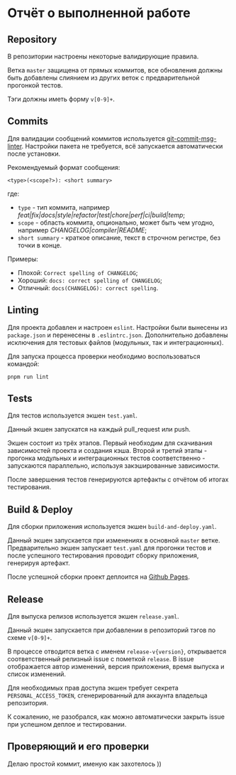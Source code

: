 # Отчёт о выполненной работе

## Repository

В репозитории настроены некоторые валидирующие правила.

Ветка `master` защищена от прямых коммитов, все обновления должны быть добавлены слиянием из других веток с предварительной прогонкой тестов.

Тэги должны иметь форму `v[0-9]+`.

## Commits

Для валидации сообщений коммитов используется [git-commit-msg-linter](https://www.npmjs.com/package/git-commit-msg-linter). Настройки пакета не требуется, всё запускается автоматически после установки.

Рекомендуемый формат сообщения:

```
<type>(<scope?>): <short summary>
```

где:

- `type` - тип коммита, например *feat|fix|docs|style|refactor|test|chore|perf|ci|build|temp*;
- `scope` - область коммита, опционально, может быть чем угодно, например *CHANGELOG|compiler|README*;
- `short summary` - краткое описание, текст в строчном регистре, без точки в конце.

Примеры:

- Плохой: `Correct spelling of CHANGELOG`;
- Хороший: `docs: correct spelling of CHANGELOG`;
- Отличный: `docs(CHANGELOG): correct spelling`.

## Linting

Для проекта добавлен и настроен `eslint`. Настройки были вынесены из `package.json` и перенесены в `.eslintrc.json`. Дополнительно добавлены исключения для тестовых файлов (модульных, так и интеграционных).

Для запуска процесса проверки необходимо воспользоваться командой:

```
pnpm run lint
```

## Tests

Для тестов используется экшен `test.yaml`.

Данный экшен запускатся на каждый pull_request или push.

Экшен состоит из трёх этапов. Первый необходим для скачивания зависимостей проекта и создания кэша. Второй и третий этапы - прогонка модульных и интеграционных тестов соответственно - запускаются параллельно, используя закэшированные зависимости.

После завершения тестов генерируются артефакты с отчётом об итогах тестирования.

## Build & Deploy

Для сборки приложения используется экшен `build-and-deploy.yaml`.

Данный экшен запускается при изменениях в основной `master` ветке. Предварительно экшен запускает `test.yaml` для прогонки тестов и после успешного тестирования проводит сборку приложения, генерируя артефакт.

После успешной сборки проект деплоится на [Github Pages](https://ericrovell.github.io/shri-hw-infrastructure/).

## Release

Для выпуска релизов используется экшен `release.yaml`.

Данный экшен запускается при добавлении в репозиторий тэгов по схеме `v[0-9]+`.

В процессе отводится ветка с именем `release-v{version}`, открывается соответственный релизный issue с пометкой `release`. В issue отображается автор изменений, версия приложения, время выпуска и список изменений.

Для необходимых прав доступа экшен требует секрета `PERSONAL_ACCESS_TOKEN`, сгенерированный для аккаунта владельца репозитория.

К сожалению, не разобрался, как можно автоматически закрыть issue при успешном деплое и тестировании.

## Проверяющий и его проверки
Делаю простой коммит, именую как захотелось ))
